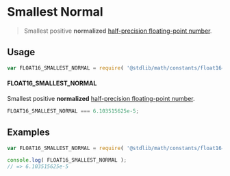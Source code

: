 # Smallest Normal

> Smallest positive __normalized__ [half-precision floating-point number][half-precision-floating-point-format].

<section class="usage">

## Usage

``` javascript
var FLOAT16_SMALLEST_NORMAL = require( '@stdlib/math/constants/float16-smallest-normal' );
```

#### FLOAT16_SMALLEST_NORMAL

Smallest positive __normalized__ [half-precision floating-point number][half-precision-floating-point-format].

``` javascript
FLOAT16_SMALLEST_NORMAL === 6.103515625e-5;
```

</section>

<!-- /.usage -->


<section class="examples">

## Examples

<!-- TODO: better example -->

``` javascript
var FLOAT16_SMALLEST_NORMAL = require( '@stdlib/math/constants/float16-smallest-normal' );

console.log( FLOAT16_SMALLEST_NORMAL );
// => 6.103515625e-5
```

</section>

<!-- /.examples -->


<section class="links">

[half-precision-floating-point-format]: https://en.wikipedia.org/wiki/Half-precision_floating-point_format

</section>

<!-- /.links -->
